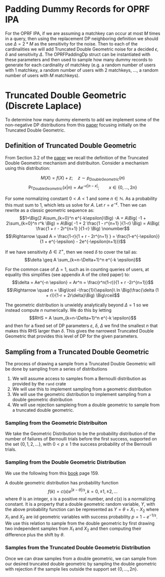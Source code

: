 # Padding Dummy Records for OPRF IPA
For the OPRF IPA, if we are assuming a matchkey can occur at most $M$ times in a query, then using the replacement DP neighboring definition
we should use $\Delta = 2 * M$ as the sensitivity for the noise.  Then to each of the cardinalities we will add Truncated Double Geometric
noise for a decided $\epsilon, \delta$ and sensitivity $\Delta$.  The OPRFPaddingDp struct can be instantiated with these parameters and then
used to sample how many dummy records to generate for each cardinality of matchkey (e.g. a random number of users with 1 matchkey, a random number of users with 2 matchkeys, ..., a random number of users with $M$ matchkeys).

# Truncated Double Geometric (Discrete Laplace)
To determine how many dummy elements to add we implement some of the non-negative DP distributions from this [paper](https://arxiv.org/abs/2110.08177) focusing initially on the Truncated Double Geometric.


## Definition of Truncated Double Geometric
From Section 3.2 of the [paper](https://arxiv.org/abs/2110.08177) we recall the definition of the Truncated Double Geometric mechanism and distribuiton. Consider a mechanism using this distribution:

$$M(X) = f(X) + z; \quad z \sim p_{DoubleGeometric}(n)$$
$$\textrm{Pr}_{DoubleGeometric}(x|n) = Ae^{-\epsilon|n-x|}; \qquad x\in \{0,\ldots,2n\}$$

For some normalizing constant $0 \lt A \lt 1$ and some $n \in \mathbb{N}$.
As a probability this must sum to 1, which lets us solve for $A$.  Let $r=e^{-\epsilon}$.  Then we can rewrite as a classic geometric sequence as:
$$1=\Big(2 A\sum_{k=0}^n e^{-k\epsilon}\Big) -A = A\Big( -1 + 2\sum_{k=0}^n r^k \Big)
= A\Big( -1 + 2 \frac{1 - r^{n+1} }{1-r} \Big)
= A\Big( \frac{1 + r - 2r^{n+1} }{1-r} \Big) \nonumber$$
$$\Rightarrow \quad A = \frac{1-r}{1 + r - 2r^{n+1} } = \frac{1-e^{-\epsilon}}{1 + e^{-\epsilon} - 2e^{-\epsilon(n+1)}}$$


If we have sensitivity $\Delta \in \mathbb{Z}^+$, then we need $\delta$ to cover the tail as:
$$\delta \geq A \sum_{k=n-\Delta+1}^n  e^{-k \epsilon}$$


For the common case of $\Delta=1$, such as in counting queries of users, at equality this simplifies (see appendix A of the cited paper) to:
$$\delta = Ae^{-n \epsilon} = Ar^n = \frac{r^n(1-r)}{1 + r -2r^{n+1}}$$
$$\Rightarrow  \quad n = \Big\lceil -\frac{1}{\epsilon}\ ln \Big(\frac{\delta (1 + r)}{1-r + 2r\delta}\Big) \Big\rceil$$


The geometric distribution is unwieldy analytically beyond $\Delta=1$ so we instead compute $n$ numerically.  We do this by letting
$$RHS = A \sum_{k=n-\Delta+1}^n  e^{-k \epsilon}$$
and then for a fixed set of DP parameters $\varepsilon$, $\delta$, $\Delta$ we find the smallest $n$ that makes this RHS larger than $\delta$. This gives the narrowest Truncated Double Geometric that provides this level of DP for the given parameters.


## Sampling from a Truncated Double Geometric
The process of drawing a sample from a Truncated Double Geometric will be done by sampling from a series of distributions
1. We will assume access to samples from a Bernoulli distribution as provided by the `rand` crate
2. We will use this to implement sampling from a geometric distribution
3. We will use the geometric distribution to implement sampling from a double geometric distribution
4. We will use rejection sampleing from a double geometric to sample from a truncated double geometric.

### Sampling from the Geometric Distribuiton
We take the Geometric Distribution to be the probability distribution of the number of failures of Bernoulli trials before the first success, supported on the set $\{0,1,2,...\}$, with $0 < p \leq 1$ the success probability of the Bernoulli trials.  <!-- The mean of the geometric is $\mu = \frac{1-p}{p}$ and variance is $\sigma^2 = \frac{1-p}{p^2}$. -->

### Sampling from the Double Geometric Distribution
We use the following from this [book](https://www.researchgate.net/publication/258697410_The_Laplace_Distribution_and_Generalizations) page 159.

A double geometric distribution has probability function
$$f(k)=c(s)e^{|k-\theta|/s},k=0,\pm 1, \pm 2,...$$
where $\theta$ is an integer, $s$ is a positive real number, and $c(s)$ is a normalizing constant.  It is a property that a double geometric random variable, $Y$, with the above probability function can be represented as
$Y=\theta + X_1 - X_2$
where $X_1$ and $X_2$ are iid geometric variables with success probability $p = 1 - e^{-1/s}$.  We use this relation to sample from the double geometric by first drawing two independent samples from $X_1$ and $X_2$ and then computing their difference plus the shift by $\theta$.


<!-- The variance of a double geometric is the sum of the variances of the two independent geometrics, $X_1$ and $X_2$, so is $2 (\frac{1-p}{p^2})$ -->

### Samples from the Truncated Double Geometric Distribution
Once we can draw samples from a double geometric, we can sample from our desired truncated double geometric by sampling the double geometric with rejection if the sample lies outside the support set $\{0,...,2n\}$.
